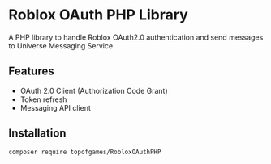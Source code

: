 # Roblox OAuth PHP Library

A PHP library to handle Roblox OAuth2.0 authentication and send messages to Universe Messaging Service.

## Features

- OAuth 2.0 Client (Authorization Code Grant)
- Token refresh
- Messaging API client

## Installation

```bash
composer require topofgames/RobloxOAuthPHP

